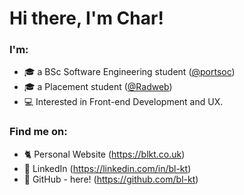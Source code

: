 # **Hi there, I'm Char!**

### **I'm**:
- 🎓 a BSc Software Engineering student ([@portsoc](https://github.com/portsoc))
- 🎓 a Placement student ([@Radweb](https://github.com/radweb))
- 💻 Interested in Front-end Development and UX.

### **Find me on**:

- 🐈 Personal Website (https://blkt.co.uk)
- 👔 LinkedIn (https://linkedin.com/in/bl-kt)
- 💾 GitHub - here! (https://github.com/bl-kt)

